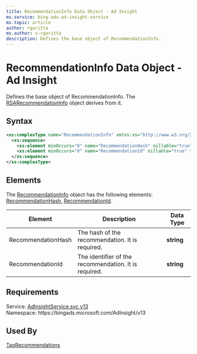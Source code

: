 ```yaml
---
title: RecommendationInfo Data Object - Ad Insight
ms.service: bing-ads-ad-insight-service
ms.topic: article
author: rgaritta
ms.author: v-rgaritta
description: Defines the base object of RecommendationInfo.
---
```

# RecommendationInfo Data Object - Ad Insight
Defines the base object of RecommendationInfo. The [RSARecommendationInfo](rsarecommendationinfo.md) object derives from it.  



## Syntax
```xml
<xs:complexType name="RecommendationInfo" xmlns:xs="http://www.w3.org/2001/XMLSchema">
  <xs:sequence>
    <xs:element minOccurs="0" name="RecommendationHash" nillable="true" type="xs:string" />
    <xs:element minOccurs="0" name="RecommendationId" nillable="true" type="xs:string" />
  </xs:sequence>
</xs:complexType>
```

## <a name="elements"></a>Elements

The [RecommendationInfo](recommendationinfo.md) object has the following elements: [RecommendationHash](#recommendationhash), [RecommendationId](#recommendationid).

|Element|Description|Data Type|
|-----------|---------------|-------------|
|<a name="recommendationhash"></a>RecommendationHash|The hash of the recommendation. It is required.|**string**|
|<a name="recommendationid"></a>RecommendationId|The identifier of the recommendation. It is required. |**string**|

## Requirements
Service: [AdInsightService.svc v13](https://adinsight.api.bingads.microsoft.com/Api/Advertiser/AdInsight/v13/AdInsightService.svc)  
Namespace: https\://bingads.microsoft.com/AdInsight/v13  

## Used By
[TagRecommendations](tagrecommendations.md)  
